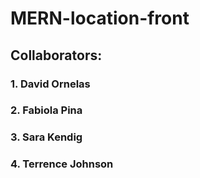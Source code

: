 # MERN-location-front

## Collaborators:
### 1. David Ornelas
### 2. Fabiola Pina
### 3. Sara Kendig
### 4. Terrence Johnson